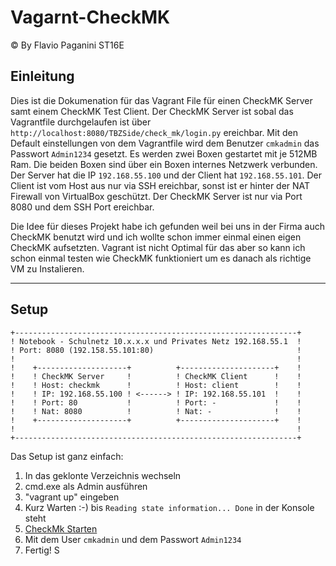 # Vagarnt-CheckMK
© By Flavio Paganini ST16E
## Einleitung
Dies ist die Dokumenation für das Vagrant File für einen CheckMK Server samt einem CheckMK Test Client. Der CheckMK Server ist sobal das Vagrantfile durchgelaufen ist über `http://localhost:8080/TBZSide/check_mk/login.py` ereichbar. Mit den Default einstellungen von dem Vagrantfile wird dem Benutzer `cmkadmin` das Passwort `Admin1234` gesetzt. Es werden zwei Boxen gestartet mit je 512MB Ram. Die beiden Boxen sind über ein Boxen internes Netzwerk verbunden. Der Server hat die IP `192.168.55.100` und der Client hat `192.168.55.101`. Der Client ist vom Host aus nur via SSH ereichbar, sonst ist er hinter der NAT Firewall von VirtualBox geschützt. Der CheckMK Server ist nur via Port 8080 und dem SSH Port ereichbar.

Die Idee für dieses Projekt habe ich gefunden weil bei uns in der Firma auch CheckMK benutzt wird und ich wollte schon immer einmal einen eigen CheckMK aufsetzten. Vagrant ist nicht Optimal für das aber so kann ich schon einmal testen wie CheckMK funktioniert um es danach als richtige VM zu Instalieren.
___
## Setup
    +---------------------------------------------------------------+
    ! Notebook - Schulnetz 10.x.x.x und Privates Netz 192.168.55.1  !                 
    ! Port: 8080 (192.158.55.101:80)                                !	
    !                                                               !	
    !    +--------------------+          +---------------------+    !
    !    ! CheckMK Server     !          ! CheckMK Client      !    ! 
    !    ! Host: checkmk      !          ! Host: client        !    !
    !    ! IP: 192.168.55.100 ! <------> ! IP: 192.168.55.101  !    !
    !    ! Port: 80           !          ! Port: -             !    !
    !    ! Nat: 8080          !          ! Nat: -              !    !
    !    +--------------------+          +---------------------+    !
    !                                                               !	
    +---------------------------------------------------------------+
Das Setup ist ganz einfach:
1. In das geklonte Verzeichnis wechseln
2. cmd.exe als Admin ausführen
3. "vagrant up" eingeben
4. Kurz Warten :-) bis `Reading state information... Done` in der Konsole steht
5. [CheckMk Starten](http://localhost:8080/TBZSide/check_mk/login.py)
6. Mit dem User `cmkadmin` und dem Passwort `Admin1234`
7. Fertig!
S